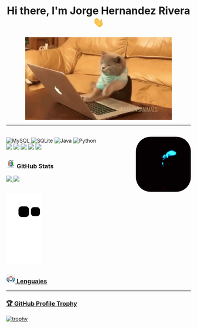 <h1 align="center">Hi there, I'm Jorge Hernandez Rivera <img src="./src/wave.gif" width="30px" ></h1>

<p align="center"><img align="center" src="./src/cat-work.gif" width='400px'></p>

---
<div style="display: inline_block"><br>
  <img align="center" alt="MySQL" height="50" width="50" src="https://cdn.jsdelivr.net/gh/devicons/devicon/icons/mysql/mysql-original-wordmark.svg">
  <img align="center" alt="SQLite" height="50" width="50" src="https://cdn.jsdelivr.net/gh/devicons/devicon/icons/sqlite/sqlite-original.svg">
  <img align="center" alt="Java" height="50" width="50" src="https://cdn.jsdelivr.net/gh/devicons/devicon/icons/java/java-original-wordmark.svg">
  <img align="center" alt="Python" height="50" width="50" src="https://cdn.jsdelivr.net/gh/devicons/devicon/icons/python/python-original.svg">
  <img align="right" alt="pokemon" height="150"
  style="border-radius:40px;" src="./src/pokemon.GIF">
</div>
<div> 
  <a href="https://www.youtube.com/channel/UC_-uuuZbY0AAt9CViNzvc-Q" target="_blank"><img src="https://img.shields.io/badge/YouTube-FF0000?style=for-the-badge&logo=youtube&logoColor=white" target="_blank"></a>
  <a href="https://instagram.com/rafaballerini" target="_blank"><img src="https://img.shields.io/badge/-Instagram-%23E4405F?style=for-the-badge&logo=instagram&logoColor=white" target="_blank"></a>
 <a href="https://discord.gg/wagxzStdcR" target="_blank"><img src="https://img.shields.io/badge/Discord-7289DA?style=for-the-badge&logo=discord&logoColor=white" target="_blank"></a> 
  <a href = "mailto:contatorafaballerini@gmail.com"><img src="https://img.shields.io/badge/-Gmail-%23333?style=for-the-badge&logo=gmail&logoColor=white" target="_blank"></a>
  <a href="https://www.linkedin.com/in/rafaella-ballerini-45875016a" target="_blank"><img src="https://img.shields.io/badge/-LinkedIn-%230077B5?style=for-the-badge&logo=linkedin&logoColor=white" target="_blank"></a> 
  
</div>


<h3 align="left"><img src="./src/stat.gif" width="25px" height="25px"> GitHub Stats</h3>

<div>
  <a href="https://github.com/JorgeHdzRiv">
  <img height="180em" src="https://github-readme-stats.vercel.app/api?username=JorgeHdzRiv&show_icons=true&theme=radical&include_all_commits=true&count_private=true"/>
  <img height="180em" src="https://github-readme-stats.vercel.app/api/top-langs/?username=JorgeHdzRiv&layout=compact&langs_count=7&theme=dracula"/>
</div>

<div><br>

![Snake animation](https://github.com/JorgeHdzRiv/jorgehdzriv/blob/output/github-contribution-grid-snake.svg)

</div>

<h3 align="left"><img src="./src/lenguas.gif" width="25px" height="25px"> Lenguajes </h3>








---

<div>

### 🏆 GitHub Profile Trophy

[![trophy](https://github-profile-trophy.vercel.app/?username=JorgeHdzRiv&no-frame=true&theme=onedark&rank=SECRET,SSS,SS,S,AAA,AA,A)](https://github.com/ryo-ma/github-profile-trophy)

</div>